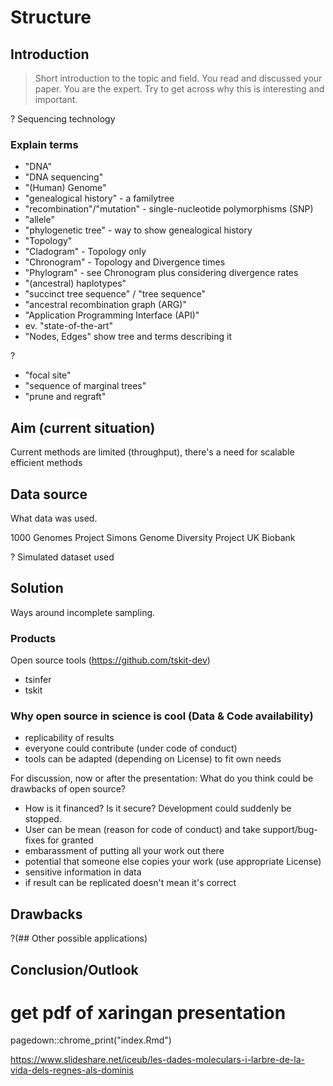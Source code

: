 # Structure
## Introduction
>Short introduction to the topic and field. You read and discussed your paper. You are the expert. Try to get across why this is interesting and important.

? Sequencing technology

### Explain terms
- "DNA"
- "DNA sequencing"
- "(Human) Genome"
- "genealogical history" - a familytree
- "recombination"/"mutation" - single-nucleotide polymorphisms (SNP)
- "allele"
- "phylogenetic tree" - way to show genealogical history
- "Topology"
- "Cladogram" - Topology only
- "Chronogram" - Topology and Divergence times
- "Phylogram" - see Chronogram plus considering divergence rates
- "(ancestral) haplotypes"
- "succinct tree sequence" / "tree sequence"
- "ancestral recombination graph (ARG)"
- "Application Programming Interface (API)"
- ev. "state-of-the-art"
- "Nodes, Edges" show tree and terms describing it

?
- "focal site"
- "sequence of marginal trees"
- "prune and regraft"

## Aim (current situation)
Current methods are limited (throughput), there's a need for scalable efficient methods

## Data source
What data was used.

1000 Genomes Project
Simons Genome Diversity Project
UK Biobank

? Simulated dataset used

## Solution
Ways around incomplete sampling.

### Products
Open source tools (https://github.com/tskit-dev)
- tsinfer
- tskit

### Why open source in science is cool (Data & Code availability)
- replicability of results
- everyone could contribute (under code of conduct)
- tools can be adapted (depending on License) to fit own needs

For discussion, now or after the presentation: What do you think could be drawbacks of open source?
- How is it financed? Is it secure? Development could suddenly be stopped.
- User can be mean (reason for code of conduct) and take support/bug-fixes for granted
- embarassment of putting all your work out there
- potential that someone else copies your work (use appropriate License)
- sensitive information in data
- if result can be replicated doesn't mean it's correct

## Drawbacks

?(## Other possible applications)

## Conclusion/Outlook


# get pdf of xaringan presentation
pagedown::chrome_print("index.Rmd")

https://www.slideshare.net/iceub/les-dades-moleculars-i-larbre-de-la-vida-dels-regnes-als-dominis
